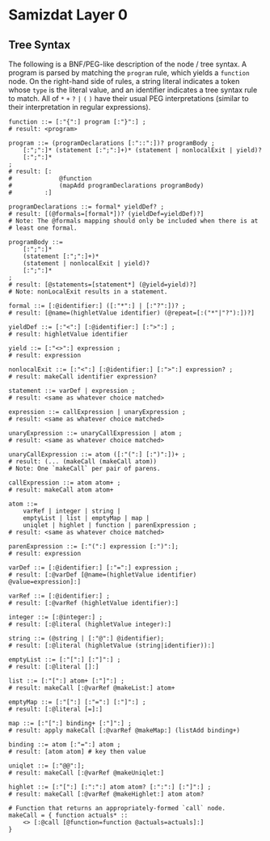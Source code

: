 Samizdat Layer 0
================

Tree Syntax
-----------

The following is a BNF/PEG-like description of the node / tree syntax.
A program is parsed by matching the `program` rule, which yields a
`function` node. On the right-hand side of rules, a string literal
indicates a token whose `type` is the literal value, and an identifier
indicates a tree syntax rule to match. All of `*` `+` `?` `|` `(` `)` have
their usual PEG interpretations (similar to their interpretation in
regular expressions).

```
function ::= [:"{":] program [:"}":] ;
# result: <program>

program ::= (programDeclarations [:"::":])? programBody ;
    [:";":]* (statement [:";":]+)* (statement | nonlocalExit | yield)?
    [:";":]*
;
# result: [:
#             @function
#             (mapAdd programDeclarations programBody)
#         :]

programDeclarations ::= formal* yieldDef? ;
# result: [(@formals=[formal*])? (yieldDef=yieldDef)?]
# Note: The @formals mapping should only be included when there is at
# least one formal.

programBody ::=
    [:";":]*
    (statement [:";":]+)*
    (statement | nonlocalExit | yield)?
    [:";":]*
;
# result: [@statements=[statement*] (@yield=yield)?]
# Note: nonLocalExit results in a statement.

formal ::= [:@identifier:] ([:"*":] | [:"?":])? ;
# result: [@name=(highletValue identifier) (@repeat=[:("*"|"?"):])?]

yieldDef ::= [:"<":] [:@identifier:] [:">":] ;
# result: highletValue identifier

yield ::= [:"<>":] expression ;
# result: expression

nonlocalExit ::= [:"<":] [:@identifier:] [:">":] expression? ;
# result: makeCall identifier expression?

statement ::= varDef | expression ;
# result: <same as whatever choice matched>

expression ::= callExpression | unaryExpression ;
# result: <same as whatever choice matched>

unaryExpression ::= unaryCallExpression | atom ;
# result: <same as whatever choice matched>

unaryCallExpression ::= atom ([:"(":] [:")":])+ ;
# result: (... (makeCall (makeCall atom))
# Note: One `makeCall` per pair of parens.

callExpression ::= atom atom+ ;
# result: makeCall atom atom+

atom ::=
    varRef | integer | string |
    emptyList | list | emptyMap | map |
    uniqlet | highlet | function | parenExpression ;
# result: <same as whatever choice matched>

parenExpression ::= [:"(":] expression [:")":];
# result: expression

varDef ::= [:@identifier:] [:"=":] expression ;
# result: [:@varDef [@name=(highletValue identifier) @value=expression]:]

varRef ::= [:@identifier:] ;
# result: [:@varRef (highletValue identifier):]

integer ::= [:@integer:] ;
# result: [:@literal (highletValue integer):]

string ::= (@string | [:"@":] @identifier);
# result: [:@literal (highletValue (string|identifier)):]

emptyList ::= [:"[":] [:"]":] ;
# result: [:@literal []:]

list ::= [:"[":] atom+ [:"]":] ;
# result: makeCall [:@varRef @makeList:] atom+

emptyMap ::= [:"[":] [:"=":] [:"]":] ;
# result: [:@literal [=]:]

map ::= [:"[":] binding+ [:"]":] ;
# result: apply makeCall [:@varRef @makeMap:] (listAdd binding+)

binding ::= atom [:"=":] atom ;
# result: [atom atom] # key then value

uniqlet ::= [:"@@":];
# result: makeCall [:@varRef @makeUniqlet:]

highlet ::= [:"[":] [:":":] atom atom? [:":":] [:"]":] ;
# result: makeCall [:@varRef @makeHighlet:] atom atom?

# Function that returns an appropriately-formed `call` node.
makeCall = { function actuals* ::
    <> [:@call [@function=function @actuals=actuals]:]
}
```
